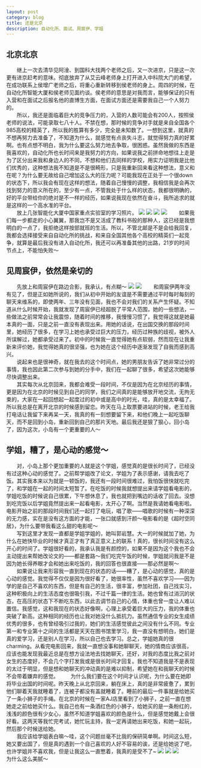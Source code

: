 ```yaml
---
layout: post
category: blog
title: 还是北京
description: 自动化所、面试、周宸伊、学姐
---
```


## 北京北京
　　继上一次去清华见阿淦、到国科大找两个老师之后，又一次进京，只是这一次更有进京赶考的意味。彻底放弃了从艾云峰老师身上打开进入中科院大门的希望，在成功联系上侯增广老师之后，将重心重新转移到侯老师的身上。周四的时候，在自动化所智能大厦和侯老师见面约谈。侯老师的意思是对我而言，能够保证的只有入营和在面试之后报名他的直博生方面，在面试方面还是需要我自己一个人努力的。<br>
　　所以，我还是面临着巨大的竞争压力的，入营的人数可能会有200人，按照侯老师的说法，可能录取七八十人。不禁在想，那时候的竞争对手就是来自全国各个985高校的精英了，所以我的胜算有多少，完全是未知数了。一想到这里，就真的不想再努力去准备了，不知道为什么，就感觉有点丧失斗志，就觉得努力真的好累啊。也有点想不明白，我为什么要这么努力地去争取，很困惑。虽然我做的东西是我喜欢的，自动化所也长时间来是我努力的方向，如果说我之前拼命地想往上走是为了区分出来我和身边人的不同，不想和他们去同样的学校，用实力证明我是比他们优秀的，这种想法我不知道是不是很畸形，只是我重新回来看这种想法，意义和在呢？为什么要无故给自己增加这么大的压力呢？可能我现在正处于一个很down的状态下，所以我会有现在这样的想法，随着自己慢慢的调整，我相信我是会再次找到努力的意义所在的，至少有一点，不管我处于什么样的状态，我都很明确的，好的平台带给你的绝对是不一样的经历，如果说我现在依然在奋斗，我所追求的就是这样的一个高水准的平台。<br>
　　放上几张智能化大厦中国家重点实验室的学习照片。
![](/downloads/复杂实验室.jpeg)
![](/downloads/复杂实验室2.jpeg)
![](/downloads/复杂实验室3.jpeg)
![](/downloads/复杂实验室4.jpeg)
　　如果我们每一步都走的小心翼翼，那我岂不是又活成了教科书般的那种人，这已经是我想明白的一点了，我拒绝这样按部就班的生活。所以，不管北邮是不是会给我回复，我都会选择接受来自自动化所的挑战，和来自全国其他各个高校的精英们一起竞争，就算是最后我没有进入自动化所，我还可以再准备其他的出路，21岁的时间节点上，不能怕失败～

## 见周宸伊，依然是亲切的
　　先放上和周宸伊在路边合影，我承认，有点糊～
![](/downloads/周宸伊1.jpeg)
![](/downloads/周宸伊2.jpg)
　　和周宸伊两年没有见了，但是正如她所说的，我们从初中开始的友谊是不需要通过平时每时每刻的聊天来维系的，即使两年、三年没有见面，我也不会对我们的关系产生怀疑。不知道从什么时候开始，我就发现了周宸伊已经超脱了平常人范围，她的一些想法，一些做法之前常常会让我震惊，随着时间的推移，我慢慢习惯了，我觉得这就是她最本真的一面，只是之前一直没有表现出来。用她的话说，在出国交换的那段时间里，她经历了很多，在学习上她也承受过巨大的压力，经历过种族的歧视，被外人所误解过，她都承受过来了。初中的时候我一直觉得她有点软弱，然而现在让我重新来评价她，我觉得她真的很坚强，也为她在这个经历中逐渐发现了自我而感到高兴。<br>
　　说起来也是很神奇，就在我去的这个时间点，她的男朋友告诉了她非常过分的事情，我也因此第二次参与到她的分手中，我们在一起聊了很多，希望这次她能够尽快调整出来。<br>
　　其实每次从北京回来，我都会难受一段时间，不仅是因为在北京经历的事情，更是因为在北京的时候见到自己的同学，我们之间真的是能够放开地交流，无拘无束的，大家在一起回想起一起度过的初中或是高中的时光，哇，真的是太幸福了。所以我总是在离开北京的时候感到留恋。昨天在马上取票要进站的时候，老王给我打电话让我留下来再呆一天，我真的有一刻想要留下来，和他们晚上一起吃饭聊天，而不是回到小岛，重新回到自己的那片天地。最后我还是狠了狠心，回小岛了，因为这次，小岛有一个更重要的人～

## 学姐，糟了，是心动的感觉～
　　对，小岛上那个更加重要的人就是这个学姐，感觉真的是很长时间了，已经没有过这种心动的感觉了。之前帮学姐改了论文，学姐为了表示感谢，请我去吃了饭。其实我本来以为就是一顿饭的，我还有一段时间很难过，我怕饭很快就吃完了，和学姐在一起的时间太短暂了。在吃饭的时候我就想提出来请学姐看电影的，学姐吃饭的时候说自己很累，下午想休息了，我也就把到嘴边的话收了回去。没想到吃完饭以后学姐竟然提出来一起看电影，太开心了啊。当然是我请她看电影啦。电影开始之前的那段时间我们还一起打了电玩，唱了歌——唱歌的时候有一种深深的无力感，实在是没有这方面的才能，一张口就感到汗颜～电影看的是《超时空同居》，为什么要带我看这么甜的电影呢～<br>
　　写到这里才发现一直都是学姐学姐的，她叫郭岩慧。大一的时候就加了她，为什么在她快毕业的时候才真正才有了真正意义上的联系！真的，很长时间没有这么开心的时间了。学姐很好看的，我承认我是有颜控的，如果不是因为这个我也不会主动提出来帮她改论文的——都是套路～我们吃完午饭的时候，学姐就问我是不是因为她长得养眼才会和她出来吃饭的，我的回答也很直接——那必然是啊～<br>
　　如果说让我来形容我一直到现在的状态的话——糟了，是心动的感觉，真的是心动的感觉。我觉得不仅仅是因为很好看了，她很率性，虽然不喜欢学习——因为学的是自己不喜欢的东西，但是有自己的生活，很丰富，参加社团，自己找实习，这种积极向上的生活态度也很吸引我，不过千篇一律的生活。她也曾有过消沉的状态，在高压的状态下不断吃东西，以此去调节自己的心情，体重也曾一度让人难以置信。我感觉，这和我现在的状态好像啊，心理上承受着巨大的压力，我的体重也突破了新高。这种相同的经历也让我对她没什么抵抗力。虽然通信专业的女生成绩优秀的很多，也有曾经吸引过我的，她们的生活感觉彼此之间没有什么不同。专业第一和专业第十之间的生活都是天天在图书馆里学习，我一直没有想明白，她们是真的爱学习，还是别人在学习，所以自己也去学习。总之，学姐她真的很charming。从看完电影回来，我就一直想没事和她聊聊天，她的情商应该很高，应该也能发现我最近总是在想方设法地去找她聊天，还好，对我的态度比我之前对女生的态度好，不会几个字打发我或是很长时间才回复。我也不知道我是不是表现的太过于明显，但是想和她聊天的冲动真的是难以抑制，希望她在和我聊天的时候不会带着嫌弃的感觉。
　　为什么我们要在这个时间才认识呢，为什么要在她即将毕业出国的时间呢。昨天晚上从北京回来，躺在床上，真的是非常疲惫了，累到他们聊着天我就睡着了，连被子都没有盖就睡着了。睡前的最后一件事就是给她买了一条小狮子的手绳。在北京的时候在一家AJ店里看到了小狮子，之前一直在想她走之前给她买什么。我自己也有一条酒红色的小狮子，给她买的是一条粉红的，浅浅的颜色很有少女心，虽然不知道学姐喜欢的颜色是什么，但是感觉她戴上会很好看。这两天等我忙完考试，她忙玩主持，我一定再请她出来吃饭，和她一起玩，然后那个时候送给她。<br>
　　我应该给学姐表白嘛～哇，这个问题丝毫不比我的保研简单啊。时间这么短，她又要出国了，但是真的遇到一个自己喜欢的人好不容易的诶，还是给她说了吧，也许学姐并不喜欢我，但是让我这么一直憋着，我真的是受不了~
![](/downloads/郭岩慧1.jpg)
![](/downloads/郭岩慧2.jpeg)
![](/downloads/郭岩慧3.jpeg)
　　为什么这么美腻～